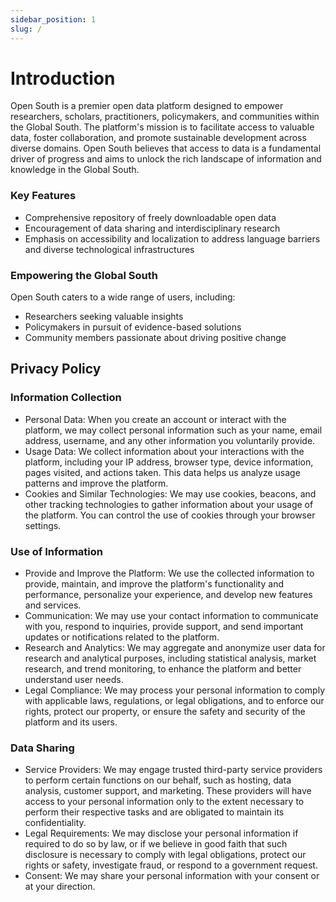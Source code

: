 ```yaml
---
sidebar_position: 1
slug: /
---
```


# Introduction

Open South is a premier open data platform designed to empower researchers, scholars, practitioners, policymakers, and communities within the Global South. The platform's mission is to facilitate access to valuable data, foster collaboration, and promote sustainable development across diverse domains. Open South believes that access to data is a fundamental driver of progress and aims to unlock the rich landscape of information and knowledge in the Global South.

### Key Features

- Comprehensive repository of freely downloadable open data
- Encouragement of data sharing and interdisciplinary research
- Emphasis on accessibility and localization to address language barriers and diverse technological infrastructures

### Empowering the Global South

Open South caters to a wide range of users, including:

- Researchers seeking valuable insights
- Policymakers in pursuit of evidence-based solutions
- Community members passionate about driving positive change

## Privacy Policy

### Information Collection

- Personal Data: When you create an account or interact with the platform, we may collect personal information such as your name, email address, username, and any other information you voluntarily provide.
- Usage Data: We collect information about your interactions with the platform, including your IP address, browser type, device information, pages visited, and actions taken. This data helps us analyze usage patterns and improve the platform.
- Cookies and Similar Technologies: We may use cookies, beacons, and other tracking technologies to gather information about your usage of the platform. You can control the use of cookies through your browser settings.

### Use of Information

- Provide and Improve the Platform: We use the collected information to provide, maintain, and improve the platform's functionality and performance, personalize your experience, and develop new features and services.
- Communication: We may use your contact information to communicate with you, respond to inquiries, provide support, and send important updates or notifications related to the platform.
- Research and Analytics: We may aggregate and anonymize user data for research and analytical purposes, including statistical analysis, market research, and trend monitoring, to enhance the platform and better understand user needs.
- Legal Compliance: We may process your personal information to comply with applicable laws, regulations, or legal obligations, and to enforce our rights, protect our property, or ensure the safety and security of the platform and its users.

### Data Sharing

- Service Providers: We may engage trusted third-party service providers to perform certain functions on our behalf, such as hosting, data analysis, customer support, and marketing. These providers will have access to your personal information only to the extent necessary to perform their respective tasks and are obligated to maintain its confidentiality.
- Legal Requirements: We may disclose your personal information if required to do so by law, or if we believe in good faith that such disclosure is necessary to comply with legal obligations, protect our rights or safety, investigate fraud, or respond to a government request.
- Consent: We may share your personal information with your consent or at your direction.
